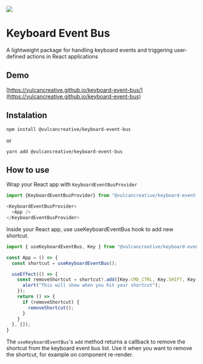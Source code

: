 <a href="https://www.npmjs.com/package/@vulcancreative/keyboard-event-bus"><img src="https://img.shields.io/npm/v/@vulcancreative/keyboard-event-bus" /></a>

# Keyboard Event Bus
A lightweight package for handling keyboard events and triggering user-defined actions in React applications

## Demo
[https://vulcancreative.github.io/keyboard-event-bus/](https://vulcancreative.github.io/keyboard-event-bus)

## Instalation
```
npm install @vulcancreative/keyboard-event-bus
```

or 

```
yarn add @vulcancreative/keyboard-event-bus
```

## How to use
Wrap your React app with `KeyboardEventBusProvider`

```js
import {KeyboardEventBusProvider} from "@vulcancreative/keyboard-event-bus";

<KeyboardEventBusProvider>
  <App />
</KeyboardEventBusProvider>
```

Inside your React app, use useKeyboardEventBus hook to add new shortcut.

```js
import { useKeyboardEventBus, Key } from "@vulcancreative/keyboard-event-bus";

const App = () => {
  const shortcut = useKeyboardEventBus();

  useEffect(() => {
    const removeShortcut = shortcut?.add([Key.CMD_CTRL, Key.SHIFT, Key.CHAR_K], () => {
      alert("This will show when you hit your shortcut");
    });
    return () => {
      if (removeShortcut) {
        removeShortcut();
      }
    }
  }, []);
}
```

The `useKeyboardEventBus`'s `add` method returns a callback to remove the shortcut from the keyboard event bus list.
Use it when you want to remove the shortcut, for example on component re-render.
